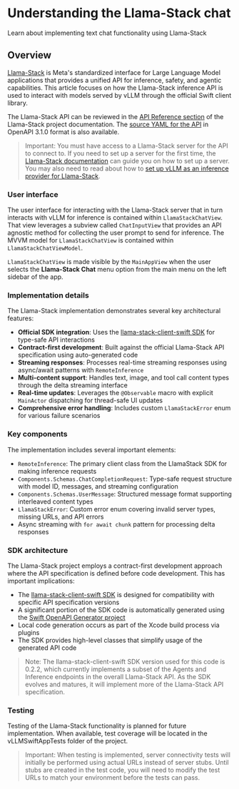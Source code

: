 # Understanding the Llama-Stack chat

Learn about implementing text chat functionality using Llama-Stack

## Overview

[Llama-Stack](https://github.com/meta-llama/llama-stack) is Meta's standardized interface for Large Language Model applications that provides a unified API for inference, safety, and agentic capabilities. This article focuses on how the Llama-Stack inference API is used to interact with models served by vLLM through the official Swift client library.

The Llama-Stack API can be reviewed in the [API Reference section](https://llama-stack.readthedocs.io/en/latest/references/api_reference/index.html) of the Llama-Stack project documentation. The [source YAML for the API](https://github.com/meta-llama/llama-stack/blob/main/docs/_static/llama-stack-spec.yaml) in OpenAPI 3.1.0 format is also available.

>Important: You must have access to a Llama-Stack server for the API to connect to. If you need to set up a server for the first time, the [Llama-Stack documentation](https://llama-stack.readthedocs.io/en/latest/getting_started/detailed_tutorial.html#step-1-installation-and-setup) can guide you on how to set up a server. You may also need to read about how to [set up vLLM as an inference provider for Llama-Stack](https://blog.vllm.ai/2025/01/27/intro-to-llama-stack-with-vllm.html).

### User interface

The user interface for interacting with the Llama-Stack server that in turn interacts with vLLM for inference is contained within ``LlamaStackChatView``. That view leverages a subview called ``ChatInputView`` that provides an API agnostic method for collecting the user prompt to send for inference. The MVVM model for ``LlamaStackChatView`` is contained within ``LlamaStackChatViewModel``.

``LlamaStackChatView`` is made visible by the ``MainAppView`` when the user selects the **Llama-Stack Chat** menu option from the main menu on the left sidebar of the app.

### Implementation details

The Llama-Stack implementation demonstrates several key architectural features:

- **Official SDK integration**: Uses the [llama-stack-client-swift SDK](https://github.com/meta-llama/llama-stack-client-swift) for type-safe API interactions
- **Contract-first development**: Built against the official Llama-Stack API specification using auto-generated code
- **Streaming responses**: Processes real-time streaming responses using async/await patterns with `RemoteInference`
- **Multi-content support**: Handles text, image, and tool call content types through the delta streaming interface
- **Real-time updates**: Leverages the `@Observable` macro with explicit `MainActor` dispatching for thread-safe UI updates
- **Comprehensive error handling**: Includes custom `LlamaStackError` enum for various failure scenarios

### Key components

The implementation includes several important elements:

- ``RemoteInference``: The primary client class from the LlamaStack SDK for making inference requests
- `Components.Schemas.ChatCompletionRequest`: Type-safe request structure with model ID, messages, and streaming configuration
- `Components.Schemas.UserMessage`: Structured message format supporting interleaved content types
- `LlamaStackError`: Custom error enum covering invalid server types, missing URLs, and API errors
- Async streaming with `for await chunk` pattern for processing delta responses

### SDK architecture

The Llama-Stack project employs a contract-first development approach where the API specification is defined before code development. This has important implications:

- The [llama-stack-client-swift SDK](https://github.com/meta-llama/llama-stack-client-swift) is designed for compatibility with specific API specification versions
- A significant portion of the SDK code is automatically generated using the [Swift OpenAPI Generator project](https://github.com/apple/swift-openapi-generator)
- Local code generation occurs as part of the Xcode build process via plugins
- The SDK provides high-level classes that simplify usage of the generated API code

>Note: The llama-stack-client-swift SDK version used for this code is 0.2.2, which currently implements a subset of the Agents and Inference endpoints in the overall Llama-Stack API. As the SDK evolves and matures, it will implement more of the Llama-Stack API specification.

### Testing

Testing of the Llama-Stack functionality is planned for future implementation. When available, test coverage will be located in the vLLMSwiftAppTests folder of the project.

> Important: When testing is implemented, server connectivity tests will initially be performed using actual URLs instead of server stubs. Until stubs are created in the test code, you will need to modify the test URLs to match your environment before the tests can pass.




